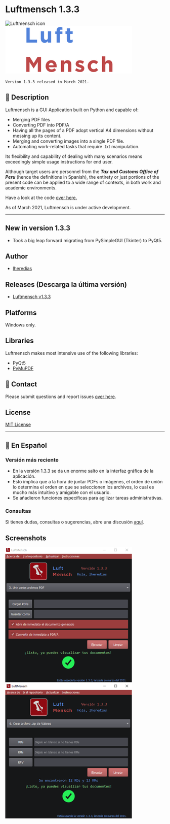 # Luftmensch 1.3.3
![Luftmensch icon](https://raw.githubusercontent.com/lheredias/Luftmensch/main/finalicon.ico) ![Luftmensch logo](https://github.com/lheredias/Luftmensch/blob/main/app%20name.png)

```
Version 1.3.3 released in March 2021.
```
## :izakaya_lantern: Description

Luftmensch is a GUI Application built on Python and capable of:
    
* Merging PDF files
* Converting PDF into PDF/A
* Having all the pages of a PDF adopt vertical A4 dimensions without messing up its content.
* Merging and converting images into a single PDF file.
* Automating work-related tasks that require .txt manipulation. 

Its flexibility and capability of dealing with many scenarios means exceedingly simple usage instructions for end user.

Although target users are personnel from the ***Tax and Customs Office of Peru*** (hence the definitions in Spanish), the entirety or just portions of the present code can be applied to a wide range of contexts, in both work and academic environments.

Have a look at the code [over here.](https://github.com/lheredias/Luftmensch/blob/main/LuftmenschQt.py)

As of March 2021, Luftmensch is under active development.
***
## New in version 1.3.3

* Took a big leap forward migrating from PySimpleGUI (Tkinter) to PyQt5.

## Author

* [lheredias](https://github.com/lheredias) 

## Releases (Descarga la última versión)
* [Luftmensch v1.3.3](https://github.com/lheredias/Luftmensch/releases/tag/v1.3.3)

## Platforms

Windows only.

## Libraries
Luftmensch makes most intensive use of the following libraries:
* PyQt5
* [PyMuPDF](https://github.com/pymupdf/PyMuPDF)

## :speech_balloon: Contact

Please submit questions and report issues [over here](https://github.com/lheredias/Luftmensch/discussions).

## License
[MIT License](https://github.com/lheredias/Luftmensch/blob/main/LICENSE)
***
## :scroll: En Español

### Versión más reciente

* En la versión 1.3.3 se da un enorme salto en la interfaz gráfica de la aplicación.
* Esto implica que a la hora de juntar PDFs o imágenes, el orden de unión lo determina el orden en que se seleccionen los archivos, lo cual es mucho más intuitivo y amigable con el usuario.
* Se añadieron funciones específicas para agilizar tareas administrativas.

### Consultas
Si tienes dudas, consultas o sugerencias, abre una discusión [aquí](https://github.com/lheredias/Luftmensch/discussions).

## Screenshots

<img src="https://github.com/lheredias/Luftmensch/blob/main/screenshots/ss01.png" width="400" /> <img src="https://github.com/lheredias/Luftmensch/blob/main/screenshots/ss02.png" width="400" />
